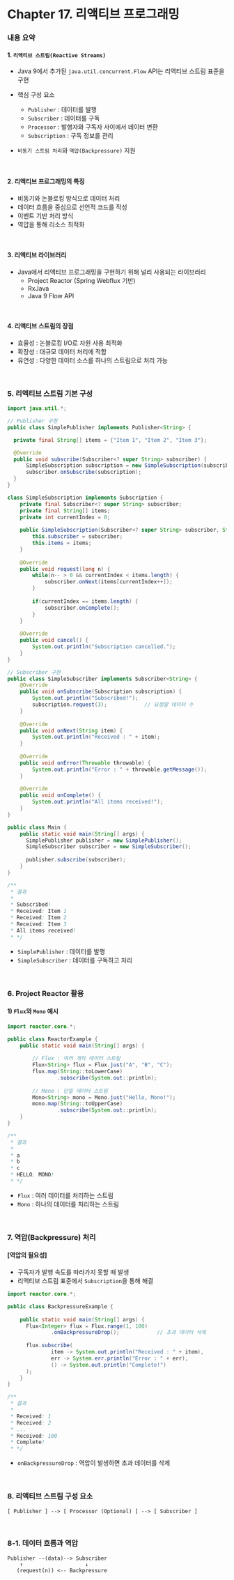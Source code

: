 # Chapter 17. 리액티브 프로그래밍

### 내용 요약 <br>
#### 1. `리액티브 스트림(Reactive Streams)`
- Java 9에서 추가된 `java.util.concurrent.Flow` API는 리액티브 스트림 표준을 구현
- 핵심 구성 요소
  - `Publisher` : 데이터를 발행
  - `Subscriber` : 데이터를 구독
  - `Processor` : 발행자와 구독자 사이에서 데이터 변환
  - `Subscription` : 구독 정보를 관리

- `비동기 스트림 처리`와 `역압(Backpressure)` 지원

<br>


#### 2. 리액티브 프로그래밍의 특징
- 비동기와 논블로킹 방식으로 데이터 처리
- 데이터 흐름을 중심으로 선언적 코드를 작성
- 이벤트 기반 처리 방식
- 역압을 통해 리소스 최적화

<br>

#### 3. 리액티브 라이브러리
- Java에서 리액티브 프로그래밍을 구현하기 위해 널리 사용되는 라이브러리
  - Project Reactor (Spring Webflux 기반)
  - RxJava
  - Java 9 Flow API

<br>

#### 4. 리액티브 스트림의 장점
- 효율성 : 논블로킹 I/O로 자원 사용 최적화
- 확장성 : 대규모 데이터 처리에 적합
- 유연성 : 다양한 데이터 소스를 하나의 스트림으로 처리 가능

<br>

### 5. 리액티브 스트림 기본 구성
```java
import java.util.*;

// Publisher 구현
public class SimplePublisher implements Publisher<String> {

  private final String[] items = {"Item 1", "Item 2", "Item 3"};

  @Override
  public void subscribe(Subscriber<? super String> subscriber) {
      SimpleSubscription subscription = new SimpleSubscription(subscriber, items);
      subscriber.onSubscribe(subscription);
  }
}

class SimpleSubscription implements Subscription {
    private final Subscriber<? super String> subscriber;
    private final String[] items;
    private int currentIndex = 0;
    
    public SimpleSubscription(Subscriber<? super String> subscriber, String[] items) {
        this.subscriber = subscriber;
        this.items = items;
    }
    
    @Override
    public void request(long n) {
        while(n-- > 0 && currentIndex < items.length) {
            subscriber.onNext(items[currentIndex++]);
        }
        
        if(currentIndex == items.length) {
            subscriber.onComplete();
        }
    }
    
    @Override
    public void cancel() {
        System.out.println("Subscription cancelled.");
    }
}

// Subscriber 구현
public class SimpleSubscriber implements Subscriber<String> {
    @Override
    public void onSubscribe(Subscription subscription) {
        System.out.println("Subscribed!");
        subscription.request(3);            // 요청할 데이터 수
    }
    
    @Override
    public void onNext(String item) {
        System.out.println("Received : " + item);
    }
    
    @Override
    public void onError(Throwable throwable) {
        System.out.println("Error : " + throwable.getMessage());
    }
    
    @Override
    public void onComplete() {
        System.out.println("All items received!");
    }
}

public class Main {
    public static void main(String[] args) {
      SimplePublisher publisher = new SimplePublisher();
      SimpleSubscriber subscriber = new SimpleSubscriber();
  
      publisher.subscribe(subscriber);
    }
}

/**
 * 결과
 *
 * Subscribed!
 * Received: Item 1
 * Received: Item 2
 * Received: Item 3
 * All items received!
 * */
```
- `SimplePublisher` : 데이터를 발행
- `SimpleSubscriber` : 데이터를 구독하고 처리

<br>

### 6. Project Reactor 활용
#### 1) `Flux`와 `Mono` 예시
```java
import reactor.core.*;

public class ReactorExample {
    public static void main(String[] args) {
        
        // Flux : 여러 개의 데이터 스트림
        Flux<String> flux = Flux.just("A", "B", "C");
        flux.map(String::toLowerCase)
                .subscribe(System.out::println);
        
        // Mono : 단일 데이터 스트림
        Mono<String> mono = Mono.just("Hello, Mono!");
        mono.map(String::toUpperCase)
                .subscribe(System.out::println);
    }
}

/**
 * 결과
 *
 * a
 * b
 * c
 * HELLO, MONO!
 * */
```
- `Flux` : 여러 데이터를 처리하는 스트림
- `Mono` : 하나의 데이터를 처리하는 스트림

<br>

### 7. 역압(Backpressure) 처리
#### [역압의 필요성]
- 구독자가 발행 속도를 따라가지 못할 때 발생
- 리액티브 스트림 표준에서 `Subscription`을 통해 해결

```java
import reactor.core.*;

public class BackpressureExample {
    
    public static void main(String[] args) {
      Flux<Integer> flux = Flux.range(1, 100)
              .onBackpressureDrop();            // 초과 데이터 삭제
      
      flux.subscribe(
              item -> System.out.println("Received : " + item),
              err -> System.err.println("Error : " + err),
              () -> System.out.println("Complete!")
      );
    }
}

/**
 * 결과
 *
 * Received: 1
 * Received: 2
 * ...
 * Received: 100
 * Complete!
 * */
```
- `onBackpressureDrop` : 역압이 발생하면 초과 데이터를 삭제

<br>


### 8. 리액티브 스트림 구성 요소
```text
[ Publisher ] --> [ Processor (Optional) ] --> [ Subscriber ]
```

<br>

### 8-1. 데이터 흐름과 역압
```text
Publisher --(data)--> Subscriber
    ↑                    ↓
   (request(n)) <-- Backpressure
```
